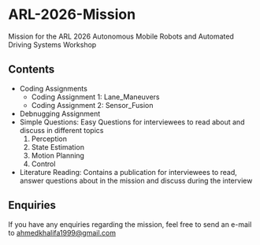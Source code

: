# ARL-2026-Mission
Mission for the ARL 2026 Autonomous Mobile Robots and Automated Driving Systems Workshop

## Contents
- Coding Assignments
    - Coding Assignment 1: Lane_Maneuvers
    - Coding Assignment 2: Sensor_Fusion
- Debnugging Assignment
- Simple Questions: Easy Questions for interviewees to read about and discuss in different topics
    1. Perception
    2. State Estimation
    3. Motion Planning
    4. Control
- Literature Reading: Contains a publication for interviewees to read, answer questions about in the mission and discuss during the interview

## Enquiries
If you have any enquiries regarding the mission, feel free to send an e-mail to ahmedkhalifa1999@gmail.com
